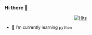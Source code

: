 ### Hi there 👋

<div align=center>

[![Hits](https://hits.seeyoufarm.com/api/count/incr/badge.svg?url=https%3A%2F%2Fgithub.com%2Folgywns12&count_bg=%23000000&title_bg=%2348A468&icon=&icon_color=%23E7E7E7&title=Check+In&edge_flat=false)](https://hits.seeyoufarm.com)

</div>


- 🌱 I’m currently learning `python` 

<!--
**olgywns12/olgywns12** is a ✨ _special_ ✨ repository because its `README.md` (this file) appears on your GitHub profile.

Here are some ideas to get you started:

- 🔭 I’m currently working on ...
- 🌱 I’m currently learning python
- 👯 I’m looking to collaborate on ...
- 🤔 I’m looking for help with ...
- 💬 Ask me about ...
- 📫 How to reach me: ...
- 😄 Pronouns: ...
- ⚡ Fun fact: ...
-->
